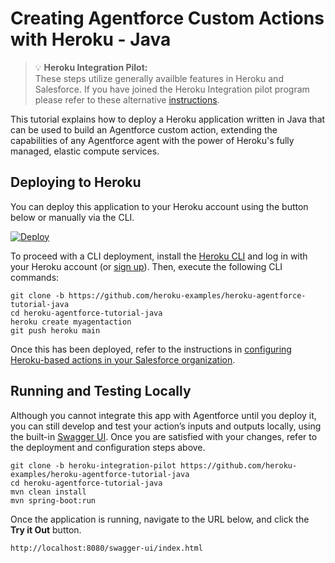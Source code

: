 
Creating Agentforce Custom Actions with Heroku - Java
=====================================================

> 💡 **Heroku Integration Pilot:**<br/> These steps utilize generally availble features in Heroku and Salesforce. If you have joined the Heroku Integration pilot program please refer to these alternative [instructions](https://github.com/heroku-examples/heroku-agentforce-tutorial/tree/heroku-integration-pilot).
> 
This tutorial explains how to deploy a Heroku application written in Java that can be used to build an Agentforce custom action, extending the capabilities of any Agentforce agent with the power of Heroku's fully managed, elastic compute services.

Deploying to Heroku
-------------------

You can deploy this application to your Heroku account using the button below or manually via the CLI.

[![Deploy](https://www.herokucdn.com/deploy/button.svg)](https://heroku.com/deploy)

To proceed with a CLI deployment, install the [Heroku CLI](https://devcenter.heroku.com/articles/heroku-cli) and log in with your Heroku account (or [sign up](https://signup.heroku.com/)). Then, execute the following CLI commands:

```
git clone -b https://github.com/heroku-examples/heroku-agentforce-tutorial-java
cd heroku-agentforce-tutorial-java
heroku create myagentaction
git push heroku main
```

Once this has been deployed, refer to the instructions in [configuring Heroku-based actions in your Salesforce organization](https://github.com/heroku-examples/heroku-agentforce-tutorial).

Running and Testing Locally
---------------------------

Although you cannot integrate this app with Agentforce until you deploy it, you can still develop and test your action’s inputs and outputs locally, using the built-in [Swagger UI](https://swagger.io/tools/swagger-ui/). Once you are satisfied with your changes, refer to the deployment and configuration steps above.

```
git clone -b heroku-integration-pilot https://github.com/heroku-examples/heroku-agentforce-tutorial-java
cd heroku-agentforce-tutorial-java
mvn clean install
mvn spring-boot:run
```

Once the application is running, navigate to the URL below, and click the **Try it Out** button.

```
http://localhost:8080/swagger-ui/index.html
```
